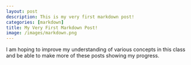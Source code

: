 ```yaml
---
layout: post
description: This is my very first markdown post!
categories: [markdown]
title: My Very First Markdown Post!
image: /images/markdown.png
---
```


I am hoping to improve my understanding of various concepts in this class and be able to make more of these posts showing my progress.